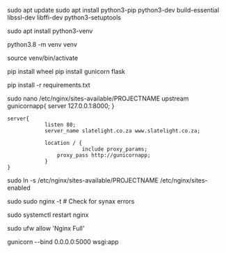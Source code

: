 sudo apt update
sudo apt install python3-pip python3-dev build-essential libssl-dev libffi-dev python3-setuptools


sudo apt install python3-venv


python3.8 -m venv venv

source venv/bin/activate

pip install wheel
pip install gunicorn flask

pip install -r requirements.txt


sudo nano /etc/nginx/sites-available/PROJECTNAME
    	upstream gunicornapp{
        		server 127.0.0.1:8000;
	}

	server{
        		listen 80;
        		server_name slatelight.co.za www.slatelight.co.za;

        		location / {
    	            		include proxy_params;
             		proxy_pass http://gunicornapp;
        		}
	}


sudo ln -s /etc/nginx/sites-available/PROJECTNAME /etc/nginx/sites-enabled

sudo sudo nginx -t	# Check for synax errors

sudo systemctl restart nginx

sudo ufw allow 'Nginx Full'


gunicorn --bind 0.0.0.0:5000 wsgi:app
